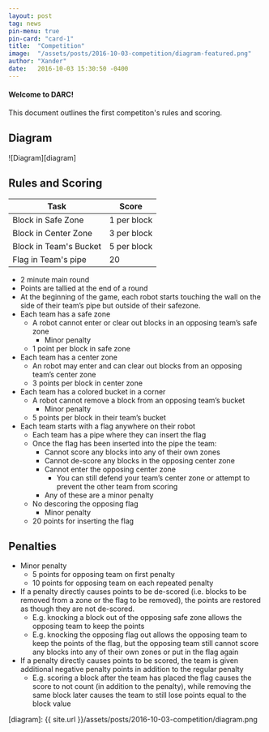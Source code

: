 ```yaml
---
layout: post
tag: news
pin-menu: true
pin-card: "card-1"
title:  "Competition"
image:  "/assets/posts/2016-10-03-competition/diagram-featured.png"
author: "Xander"
date:   2016-10-03 15:30:50 -0400
---
```


#### Welcome to DARC!
This document outlines the first competiton's rules and scoring.

## Diagram
![Diagram][diagram]

## Rules and Scoring

| Task                   | Score       |
|------------------------|-------------|
| Block in Safe Zone     | 1 per block |
| Block in Center Zone   | 3 per block |
| Block in Team's Bucket | 5 per block |
| Flag in Team's pipe    | 20          |

* 2 minute main round
* Points are tallied at the end of a round
* At the beginning of the game, each robot starts touching the wall on the side of their team’s pipe but outside of their safezone.
* Each team has a safe zone
  - A robot cannot enter or clear out blocks in an opposing team’s safe zone
    - Minor penalty
  - 1 point per block in safe zone
* Each team has a center zone
  - An robot may enter and can clear out blocks from an opposing team’s center zone
  - 3 points per block in center zone
* Each team has a colored bucket in a corner
  - A robot cannot remove a block from an opposing team’s bucket
    - Minor penalty
  - 5 points per block in their team’s bucket
* Each team starts with a flag anywhere on their robot
  - Each team has a pipe where they can insert the flag
  - Once the flag has been inserted into the pipe the team:
    - Cannot score any blocks into any of their own zones
    - Cannot de-score any blocks in the opposing center zone
    - Cannot enter the opposing center zone
      - You can still defend your team’s center zone or attempt to prevent the other team from scoring
    - Any of these are a minor penalty
  - No descoring the opposing flag
    - Minor penalty
  - 20 points for inserting the flag

## Penalties
* Minor penalty
  - 5 points for opposing team on first penalty
  - 10 points for opposing team on each repeated penalty
* If a penalty directly causes points to be de-scored (i.e. blocks to be removed from a zone or the flag to be removed), the points are restored as though they are not de-scored.
  - E.g. knocking a block out of the opposing safe zone allows the opposing team to keep the points
  - E.g. knocking the opposing flag out allows the opposing team to keep the points of the flag, but the opposing team still cannot score any blocks into any of their own zones or put in the flag again
* If a penalty directly causes points to be scored, the team is given additional negative penalty points in addition to the regular penalty
  - E.g. scoring a block after the team has placed the flag causes the score to not count  (in addition to the penalty), while removing the same block later causes the team to still lose points equal to the block value


[diagram]: {{ site.url }}/assets/posts/2016-10-03-competition/diagram.png
